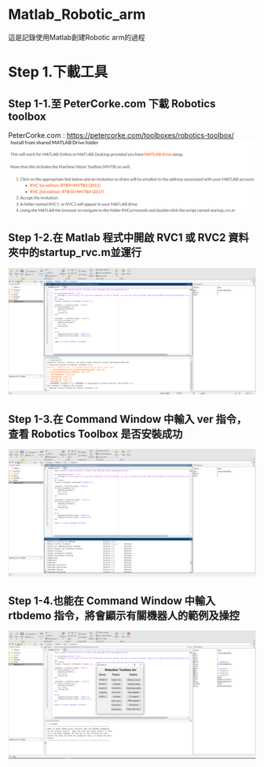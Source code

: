 # Matlab_Robotic_arm
這是記錄使用Matlab創建Robotic arm的過程

# Step 1.下載工具 
## Step 1-1.至 PeterCorke.com 下載 Robotics toolbox 
PeterCorke.com : https://petercorke.com/toolboxes/robotics-toolbox/
![Image text](https://raw.githubusercontent.com/Smile030/Img_folder/main/Matlab/Robotic_arm/Step1/1.Download%20Robotics%20toolbox.PNG)

## Step 1-2.在 Matlab 程式中開啟 RVC1 或 RVC2 資料夾中的startup_rvc.m並運行
![Image text](https://raw.githubusercontent.com/Smile030/Img_folder/main/Matlab/Robotic_arm/Step1/2.%E9%96%8B%E5%95%9F%E4%B8%A6%E9%81%8B%E8%A1%8CRCV.PNG)

## Step 1-3.在 Command Window 中輸入 ver 指令，查看 Robotics Toolbox 是否安裝成功
![Image text](https://raw.githubusercontent.com/Smile030/Img_folder/main/Matlab/Robotic_arm/Step1/3.%E6%9F%A5%E7%9C%8B%E5%AE%89%E8%A3%9D%E6%98%AF%E5%90%A6%E6%88%90%E5%8A%9F.PNG)

## Step 1-4.也能在 Command Window 中輸入 rtbdemo 指令，將會顯示有關機器人的範例及操控
![Image text](https://raw.githubusercontent.com/Smile030/Img_folder/main/Matlab/Robotic_arm/Step1/4.%E9%96%8B%E5%95%9Frtbdemo.PNG)
